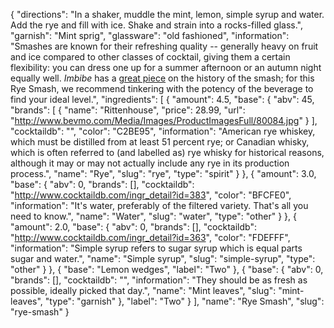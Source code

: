 {
    "directions": "In a shaker, muddle the mint, lemon, simple syrup and water. Add the rye and fill with ice.  Shake and strain into a rocks-filled glass.",
    "garnish": "Mint sprig",
    "glassware": "old fashioned",
    "information": "Smashes are known for their refreshing quality -- generally heavy on fruit and ice compared to other classes of cocktail, giving them a certain flexibility: you can dress one up for a summer afternoon or an autumn night equally well.  *Imbibe* has a [great piece](http://imbibemagazine.com/history-of-the-smash/) on the history of the smash; for this Rye Smash, we recommend tinkering with the potency of the beverage to find your ideal level.",
    "ingredients": [
        {
            "amount": 4.5,
            "base": {
                "abv": 45,
                "brands": [
                    {
                        "name": "Rittenhouse",
                        "price": 28.99,
                        "url": "http://www.bevmo.com/Media/Images/ProductImagesFull/80084.jpg"
                    }
                ],
                "cocktaildb": "",
                "color": "C2BE95",
                "information": "American rye whiskey, which must be distilled from at least 51 percent rye; or Canadian whisky, which is often referred to (and labelled as) rye whisky for historical reasons, although it may or may not actually include any rye in its production process.",
                "name": "Rye",
                "slug": "rye",
                "type": "spirit"
            }
        },
        {
            "amount": 3.0,
            "base": {
                "abv": 0,
                "brands": [],
                "cocktaildb": "http://www.cocktaildb.com/ingr_detail?id=383",
                "color": "BFCFE0",
                "information": "It's water, preferably of the filtered variety.  That's all you need to know.",
                "name": "Water",
                "slug": "water",
                "type": "other"
            }
        },
        {
            "amount": 2.0,
            "base": {
                "abv": 0,
                "brands": [],
                "cocktaildb": "http://www.cocktaildb.com/ingr_detail?id=363",
                "color": "FDEFFF",
                "information": "Simple syrup refers to sugar syrup which is equal parts sugar and water.",
                "name": "Simple syrup",
                "slug": "simple-syrup",
                "type": "other"
            }
        },
        {
            "base": "Lemon wedges",
            "label": "Two"
        },
        {
            "base": {
                "abv": 0,
                "brands": [],
                "cocktaildb": "",
                "information": "They should be as fresh as possible, ideally picked that day.",
                "name": "Mint leaves",
                "slug": "mint-leaves",
                "type": "garnish"
            },
            "label": "Two"
        }
    ],
    "name": "Rye Smash",
    "slug": "rye-smash"
}